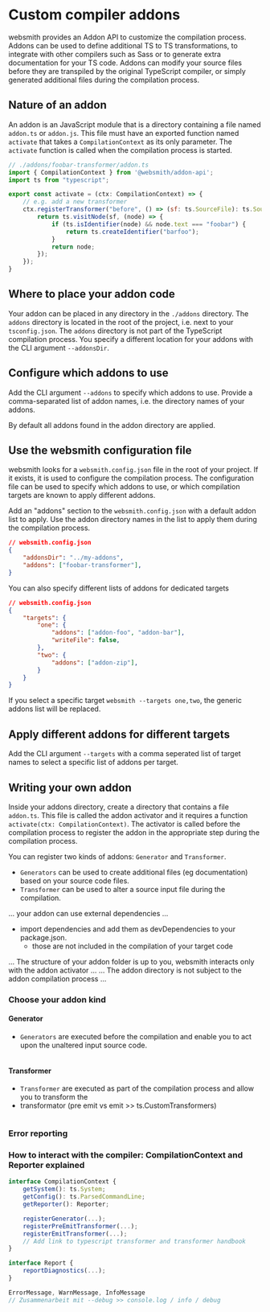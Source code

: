 # Custom compiler addons

websmith provides an Addon API to customize the compilation process. Addons can be used to define additional TS to TS transformations, to integrate with other compilers such as Sass or to generate extra documentation for your TS code. Addons can modify your source files before they are transpiled by the original TypeScript compiler, or simply generated additional files during the compilation process.

## Nature of an addon

An addon is an JavaScript module that is a directory containing a file named `addon.ts` or `addon.js`. This file must have an exported function named `activate` that takes a `CompilationContext` as its only parameter. The `activate` function is called when the compilation process is started.

```javascript
// ./addons/foobar-transformer/addon.ts
import { CompilationContext } from '@websmith/addon-api';
import ts from "typescript";

export const activate = (ctx: CompilationContext) => {
    // e.g. add a new transformer
    ctx.registerTransformer("before", () => (sf: ts.SourceFile): ts.SourceFile => {
        return ts.visitNode(sf, (node) => {
            if (ts.isIdentifier(node) && node.text === "foobar") {
                return ts.createIdentifier("barfoo");
            }
            return node;
        });
    });
}
```

## Where to place your addon code

Your addon can be placed in any directory in the `./addons` directory. The `addons` directory is located in the root of the project, i.e. next to your `tsconfig.json`. The `addons` directory is not part of the TypeScript compilation process. You specify a different location for your addons with the CLI argument `--addonsDir`.

## Configure which addons to use

Add the CLI argument `--addons` to specify which addons to use. Provide a comma-separated list of addon names, i.e. the directory names of your addons.

By default all addons found in the addon directory are applied.

## Use the websmith configuration file

websmith looks for a `websmith.config.json` file in the root of your project. If it exists, it is used to configure the compilation process. The configuration file can be used to specify which addons to use, or which compilation targets are known to apply different addons.

Add an "addons" section to the `websmith.config.json` with a default addon list to apply. Use the addon directory names in the list to apply them during the compilation process.

```json
// websmith.config.json
{ 
    "addonsDir": "../my-addons",
    "addons": ["foobar-transformer"],
}
```

You can also specify different lists of addons for dedicated targets

```json
// websmith.config.json
{
    "targets": {
        "one": {
            "addons": ["addon-foo", "addon-bar"],
            "writeFile": false,
        },
        "two": {
            "addons": ["addon-zip"],
        }
    }
}
```

If you select a specific target `websmith --targets one,two`, the generic addons list will be replaced.

## Apply different addons for different targets

Add the CLI argument `--targets` with a comma seperated list of target names to select a specific list of addons per target.

## Writing your own addon

Inside your addons directory, create a directory that contains a file `addon.ts`. This file is called the addon activator and it requires a function `activate(ctx: CompilationContext)`. The activator is called before the compilation process to register the addon in the appropriate step during the compilation process.

You can register two kinds of addons: `Generator` and `Transformer`.

- `Generators` can be used to create additional files (eg documentation) based on your source code files.
- `Transformer` can be used to alter a source input file during the compilation.

... your addon can use external dependencies ...

- import dependencies and add them as devDependencies to your package.json.
  - those are not included in the compilation of your target code

... The structure of your addon folder is up to you, websmith interacts only with the addon activator ...
... The addon directory is not subject to the addon compilation process ...

### Choose your addon kind

#### Generator

- `Generators` are executed before the compilation and enable you to act upon the unaltered input source code.

```javascript

```

#### Transformer
- `Transformer` are executed as part of the compilation process and allow you to transform the 
- transformator (pre emit vs emit >> ts.CustomTransformers)

```javascript

```

### Error reporting

### How to interact with the compiler: CompilationContext and Reporter explained

```javascript
interface CompilationContext {
    getSystem(): ts.System;
    getConfig(): ts.ParsedCommandLine;
    getReporter(): Reporter;

    registerGenerator(...);
    registerPreEmitTransformer(...);
    registerEmitTransformer(...);
    // Add link to typescript transformer and transformer handbook
}

interface Report {
    reportDiagnostics(...);
}

ErrorMessage, WarnMessage, InfoMessage
// Zusammenarbeit mit --debug >> console.log / info / debug
```
